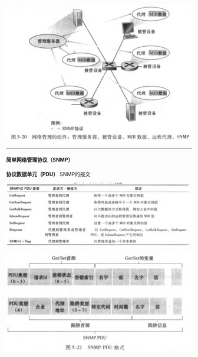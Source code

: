 ![](image_1.96a86270.png)

---

#### 简单网络管理协议（SNMP）

**协议数据单元（PDU）** SNMP的报文

![](image_2.30c26897.png)



![](image_3.ad68cb75.png)



